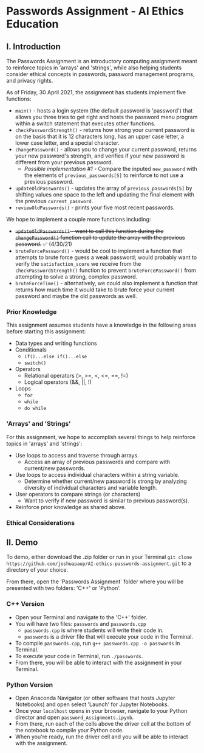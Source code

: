# Passwords Assignment - AI Ethics Education

## I. Introduction
The Passwords Assignment is an introductory computing assignment meant to reinforce topics in 'arrays' and 'strings', while also helping students consider ethical concepts in passwords, password management programs, and privacy rights.

As of Friday, 30 April 2021, the assignment has students implement five functions:
* `main()` - hosts a login system (the default password is 'password') that allows you three tries to get right and hosts the password menu program within a switch statement that executes other functions. 
* `checkPasswordStrength()` - returns how strong your current password is on the basis that it is 12 characters long, has an upper case letter, a lower case letter, and a special character. 
* `changePassword()` - allows you to change your current password, returns your new password's strength, and verifies if your new password is different from your previous password.
    * *Possible implementation #1* - Compare the inputed `new_password` with the elements of `previous_passwords[5]` to reinforce to not use a previous password.
* `updateOldPasswords()` - updates the array of `previous_passwords[5]` by shifting values one space to the left and updating the final element with the previous `current_password`. 
* `reviewOldPasswords()` - prints your five most recent passwords.

We hope to implement a couple more functions including:
* ~~`updateOldPasswords()` - want to call this function during the `changePassword()` function call to update the array with the previous password.~~ ✅ (4/30/21) 
* `bruteForcePassword()` - would be cool to implement a function that attempts to brute force guess a weak password; would probably want to verify the `satisfaction_score` we receive from the `checkPasswordStrength()` function to prevent `bruteForcePassword()` from attempting to solve a strong, complex password.
* `bruteForceTime()` - alternatively, we could also implement a function that returns how much time it would take to brute force your current password and maybe the old passwords as well. 

### Prior Knowledge
This assignment assumes students have a knowledge in the following areas before starting this assignment: 

* Data types and writing functions
* Conditionals
    * `if()...else if()...else`
    * `switch()`
* Operators
    * Relational operators (>, >=, <, <=, ==, !=)
    * Logical operators (&&, ||, !)
* Loops
    * `for`
    * `while`
    * `do while`

### 'Arrays' and 'Strings'
For this assignment, we hope to accomplish several things to help reinforce topics in 'arrays' and 'strings':
* Use loops to access and traverse through arrays.
    * Access an array of previous passwords and compare with current/new passwords.
* Use loops to access individual characters within a string variable.
    * Determine whether current/new password is strong by analyzing diversity of individual characters and variable length.
* User operators to compare strings (or characters)
    * Want to verify if new password is similar to previous password(s).
* Reinforce prior knowledge as shared above.

### Ethical Considerations

## II. Demo
To demo, either download the .zip folder or run in your Terminal `git clone https://github.com/joshuapaup/AI-ethics-passwords-assignment.git` to a directory of your choice. 

From there, open the 'Passwords Assignment` folder where you will be presented with two folders: 'C++' or 'Python'.

### C++ Version
* Open your Terminal and navigate to the 'C++' folder. 
* You will have two files: `passwords` and `passwords.cpp`
    * `passwords.cpp` is where students will write their code in.
    * `passwords` is a driver file that will execute your code in the Terminal. 
* To compile `passwords.cpp`, run `g++ passwords.cpp -o passwords` in Terminal.
* To execute your code in Terminal, run `./passwords`.
* From there, you will be able to interact with the assignment in your Terminal.

### Python Version
* Open Anaconda Navigator (or other software that hosts Jupyter Notebooks) and open select 'Launch' for Jupyter Notebooks.
* Once your `localhost` opens in your browser, navigate to your Python director and open `password_Assignments.ipynb`. 
* From there, run each of the cells above the driver cell at the bottom of the notebook to compile your Python code.
* When you're ready, run the driver cell and you will be able to interact with the assignment.